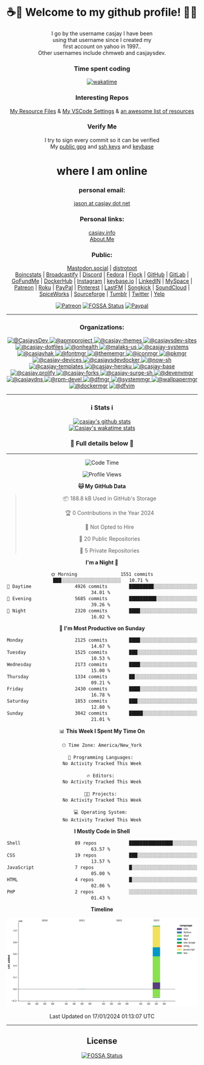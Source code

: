 <div align="center">  
  
# <strong> ☕👋 Welcome to my github profile! 👋🚀 </strong>  
  
I go by the username casjay I have been  
using that username since I created my  
first account on yahoo in 1997..  
Other usernames include chmweb and casjaysdev.  

### <strong> Time spent coding </strong>  
[![wakatime](https://wakatime.com/badge/user/6d243b33-70c8-4cb8-be81-5e60f2da8818.svg)](https://wakatime.com/@6d243b33-70c8-4cb8-be81-5e60f2da8818)
  
### <strong> Interesting Repos </strong>  
[My Resource Files](https://github.com/casjay/resources) & 
[My VSCode Settings](https://github.com/casjay/vs-code) & 
[an awesome list of resources](https://github.com/casjay/awesome)
  
### <strong> Verify Me </strong>
I try to sign every commit so it can be verified  
My [public gpg](https://github.com/casjay/public/raw/main/jason.asc) and 
[ssh keys](https://github.com/casjay/public/raw/main/ssh_id.pub) and 
[keybase](https://keybase.io/casjay)  
  
# <strong> where I am online </strong>  
  
### <strong> personal email: </strong>  
[jason at casjay dot net](mailto:jason@casjay.pro)  

### <strong> Personal links: </strong>  
[casjay.info](http://casjay.info)  
[About.Me](https://about.me/casjay)  
  
### <strong> Public: </strong>  
<a rel="me" href="https://mastodon.social/@casjay">Mastodon.social</a> | 
<a rel="me" href="https://distrotoot.com/@casjay">distrotoot</a>  
[Boincstats](https://boincstats.com/en/page/profile/user/34665/) | 
[Broadcastify](http://www.radioreference.com/apps/user/?uid=184850) | 
[Discord](https://discord.gg/z2wS84v) | 
[Fedora](https://copr.fedorainfracloud.org/coprs/casjay) | 
[Flock](http://casjay.flock.com) | 
[GitHub](http://github.com/casjay) | 
[GitLab](http://gitlab.com/casjay) | 
[GoFundMe](https://www.gofundme.com/casjay) | 
[DockerHub](https://hub.docker.com/r/casjay/) | 
[Instagram](https://www.instagram.com/casjay/) | 
[keybase.io](http://keybase.io/casjay) | 
[LinkedIN](http://linkedin.com/in/casjay) | 
[MySpace](https://myspace.com/casjay) | 
[Patreon](https://www.patreon.com/casjay) | 
[Roku](https://my.roku.com/add/casjaysdev) | 
[PayPal](https://paypal.me/casjaysdev) | 
[Pinterest](https://www.pinterest.com/casjaysdev) | 
[LastFM](https://www.last.fm/user/Casjay) | 
[Songkick](https://www.songkick.com/users/casjay) | 
[SoundCloud](https://soundcloud.com/casjay) | 
[SpiceWorks](https://community.spiceworks.com/people/casjay) | 
[Sourceforge](https://sourceforge.net/u/chmweb/profile/) | 
[Tumblr](https://casjay.tumblr.com) | 
[Twitter](https://twitter.com/casjay) | 
[Yelp](https://www.yelp.com/user_details?userid=vSxaZZdqte5WhkOlsPqReQ)  
  
[![Patreon](https://img.shields.io/badge/patreon-donate-orange.svg)](https://www.patreon.com/casjay) 
[![FOSSA Status](https://app.fossa.com/api/projects/git%2Bgithub.com%2Fcasjay%2Fcasjay.svg?type=shield)](https://app.fossa.com/projects/git%2Bgithub.com%2Fcasjay%2Fcasjay?ref=badge_shield) 
[![Paypal](https://img.shields.io/badge/Donate-PayPal-green.svg)](https://www.paypal.me/casjaysdev) 
    
---
### <strong> Organizations: </strong>  
[ ![@CasjaysDev](https://avatars.githubusercontent.com/u/20425123?s=64&v=4) ](https://github.com/CasjaysDev) 
[ ![@apmpproject](https://avatars.githubusercontent.com/u/43100239?s=64&v=4) ](https://github.com/apmpproject) 
[ ![@casjay-themes](https://avatars.githubusercontent.com/u/43266386?s=64&v=4) ](https://github.com/casjay-themes) 
[ ![@casjaysdev-sites](https://avatars.githubusercontent.com/u/46037693?s=64&v=4) ](https://github.com/casjaysdev-sites) 
[ ![@casjay-dotfiles](https://avatars.githubusercontent.com/u/46251966?s=64&v=4) ](https://github.com/casjay-dotfiles) 
[ ![@onhealth](https://avatars.githubusercontent.com/u/51725165?s=64&v=4) ](https://github.com/onhealth) 
[ ![@malaks-us](https://avatars.githubusercontent.com/u/52330029?s=64&v=4) ](https://github.com/malaks-us) 
[ ![@casjay-systems](https://avatars.githubusercontent.com/u/57676374?s=64&v=4) ](https://github.com/casjay-systems) 
[ ![@casjayhak](https://avatars.githubusercontent.com/u/58369351?s=64&v=4) ](https://github.com/casjayhak) 
[ ![@fontmgr](https://avatars.githubusercontent.com/u/59543287?s=64&v=4) ](https://github.com/fontmgr) 
[ ![@thememgr](https://avatars.githubusercontent.com/u/59550899?s=64&v=4) ](https://github.com/thememgr) 
[ ![@iconmgr](https://avatars.githubusercontent.com/u/59550989?s=64&v=4) ](https://github.com/iconmgr) 
[ ![@pkmgr](https://avatars.githubusercontent.com/u/59585618?s=64&v=4) ](https://github.com/pkmgr) 
[ ![@casjay-devices](https://avatars.githubusercontent.com/u/61310623?s=64&v=4) ](https://github.com/casjay-devices) 
[ ![@casjaysdevdocker](https://avatars.githubusercontent.com/u/61954707?s=64&v=4) ](https://github.com/casjaysdevdocker) 
[ ![@now-sh](https://avatars.githubusercontent.com/u/62222612?s=64&v=4) ](https://github.com/now-sh) 
[ ![@casjay-templates](https://avatars.githubusercontent.com/u/62282596?s=64&v=4) ](https://github.com/casjay-templates) 
[ ![@casjay-heroku](https://avatars.githubusercontent.com/u/62525368?s=64&v=4) ](https://github.com/casjay-heroku) 
[ ![@casjay-base](https://avatars.githubusercontent.com/u/68616363?s=64&v=4) ](https://github.com/casjay-base) 
[ ![@casjay.prolify](https://avatars.githubusercontent.com/u/68720283?s=64&v=4) ](https://github.com/casjay.prolify) 
[ ![@casjay-forks](https://avatars.githubusercontent.com/u/68832812?s=64&v=4) ](https://github.com/casjay-forks) 
[ ![@casjay-surge-sh](https://avatars.githubusercontent.com/u/69099894?s=64&v=4) ](https://github.com/casjay-surge-sh) 
[ ![@devenvmgr](https://avatars.githubusercontent.com/u/69414269?s=64&v=4) ](https://github.com/devenvmgr) 
[ ![@casjaydns](https://avatars.githubusercontent.com/u/69495418?s=64&v=4) ](https://github.com/casjaydns) 
[ ![@rpm-devel](https://avatars.githubusercontent.com/u/69617112?s=64&v=4) ](https://github.com/rpm-devel) 
[ ![@dfmgr](https://avatars.githubusercontent.com/u/69711097?s=64&v=4) ](https://github.com/dfmgr) 
[ ![@systemmgr](https://avatars.githubusercontent.com/u/69769925?s=64&v=4) ](https://github.com/systemmgr) 
[ ![@wallpapermgr](https://avatars.githubusercontent.com/u/69895055?s=64&v=4) ](https://github.com/wallpapermgr) 
[ ![@dockermgr](https://avatars.githubusercontent.com/u/70548863?s=64&v=4)](https://github.com/dockermgr) 
[ ![@dfvim](https://avatars.githubusercontent.com/u/94795046?s=200&v=4)](https://github.com/dfvim)  
  
---
### ℹ️ Stats ℹ️
[![casjay's github stats](https://github-readme-stats.vercel.app/api/?username=casjay&show_icons=true&theme=dracula)](https://github.com/casjay)  
[![Casjay's wakatime stats](https://github-readme-stats.vercel.app/api/wakatime?username=casjay&show_icons=true&theme=dracula)](https://github.com/casjay)  
  
### 🔽 Full details below 🔽  
---
<!--START_SECTION:waka-->
![Code Time](http://img.shields.io/badge/Code%20Time-6%2C236%20hrs%2028%20mins-blue)

![Profile Views](http://img.shields.io/badge/Profile%20Views-3-blue)

**🐱 My GitHub Data** 

> 📦 188.8 kB Used in GitHub's Storage 
 > 
> 🏆 0 Contributions in the Year 2024
 > 
> 🚫 Not Opted to Hire
 > 
> 📜 20 Public Repositories 
 > 
> 🔑 5 Private Repositories 
 > 
**I'm a Night 🦉** 

```text
🌞 Morning                1551 commits        ███░░░░░░░░░░░░░░░░░░░░░░   10.71 % 
🌆 Daytime                4926 commits        █████████░░░░░░░░░░░░░░░░   34.01 % 
🌃 Evening                5685 commits        ██████████░░░░░░░░░░░░░░░   39.26 % 
🌙 Night                  2320 commits        ████░░░░░░░░░░░░░░░░░░░░░   16.02 % 
```
📅 **I'm Most Productive on Sunday** 

```text
Monday                   2125 commits        ████░░░░░░░░░░░░░░░░░░░░░   14.67 % 
Tuesday                  1525 commits        ███░░░░░░░░░░░░░░░░░░░░░░   10.53 % 
Wednesday                2173 commits        ████░░░░░░░░░░░░░░░░░░░░░   15.00 % 
Thursday                 1334 commits        ██░░░░░░░░░░░░░░░░░░░░░░░   09.21 % 
Friday                   2430 commits        ████░░░░░░░░░░░░░░░░░░░░░   16.78 % 
Saturday                 1853 commits        ███░░░░░░░░░░░░░░░░░░░░░░   12.80 % 
Sunday                   3042 commits        █████░░░░░░░░░░░░░░░░░░░░   21.01 % 
```


📊 **This Week I Spent My Time On** 

```text
🕑︎ Time Zone: America/New_York

💬 Programming Languages: 
No Activity Tracked This Week

🔥 Editors: 
No Activity Tracked This Week

🐱‍💻 Projects: 
No Activity Tracked This Week

💻 Operating System: 
No Activity Tracked This Week
```

**I Mostly Code in Shell** 

```text
Shell                    89 repos            ████████████████░░░░░░░░░   63.57 % 
CSS                      19 repos            ███░░░░░░░░░░░░░░░░░░░░░░   13.57 % 
JavaScript               7 repos             █░░░░░░░░░░░░░░░░░░░░░░░░   05.00 % 
HTML                     4 repos             █░░░░░░░░░░░░░░░░░░░░░░░░   02.86 % 
PHP                      2 repos             ░░░░░░░░░░░░░░░░░░░░░░░░░   01.43 % 
```



**Timeline**

![Lines of Code chart](https://raw.githubusercontent.com/casjay/casjay/main/assets/bar_graph.png)


 Last Updated on 17/01/2024 01:13:07 UTC
<!--END_SECTION:waka-->  
---

## License
[![FOSSA Status](https://app.fossa.com/api/projects/git%2Bgithub.com%2Fcasjay%2Fcasjay.svg?type=large)](https://app.fossa.com/projects/git%2Bgithub.com%2Fcasjay%2Fcasjay?ref=badge_large)
</div>  
